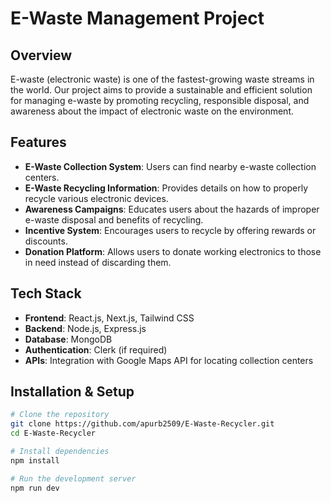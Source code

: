 # E-Waste Management Project

## Overview
E-waste (electronic waste) is one of the fastest-growing waste streams in the world. Our project aims to provide a sustainable and efficient solution for managing e-waste by promoting recycling, responsible disposal, and awareness about the impact of electronic waste on the environment.

## Features
- **E-Waste Collection System**: Users can find nearby e-waste collection centers.
- **E-Waste Recycling Information**: Provides details on how to properly recycle various electronic devices.
- **Awareness Campaigns**: Educates users about the hazards of improper e-waste disposal and benefits of recycling.
- **Incentive System**: Encourages users to recycle by offering rewards or discounts.
- **Donation Platform**: Allows users to donate working electronics to those in need instead of discarding them.

## Tech Stack
- **Frontend**: React.js, Next.js, Tailwind CSS
- **Backend**: Node.js, Express.js
- **Database**: MongoDB
- **Authentication**: Clerk (if required)
- **APIs**: Integration with Google Maps API for locating collection centers

## Installation & Setup
```sh
# Clone the repository
git clone https://github.com/apurb2509/E-Waste-Recycler.git
cd E-Waste-Recycler

# Install dependencies
npm install

# Run the development server
npm run dev